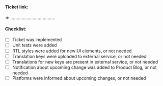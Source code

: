 #### Ticket link:
=> ....................................

#### Checklist:
- [ ] Ticket was implemented
- [ ] Unit tests were added
- [ ] RTL styles were added for new UI elements, or not needed
- [ ] Translation keys were uploaded to external service, or not needed
- [ ] Translations for new keys are present in external service, or not needed
- [ ] Notification about upcoming change was added to Product Blog, or not needed
- [ ] Platforms were informed about upcoming changes, or not needed
